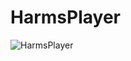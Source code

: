 # HarmsPlayer
![HarmsPlayer](https://github.com/captainpick/HarmsPlayer/master/Asset/MusicPlayer.JPG)